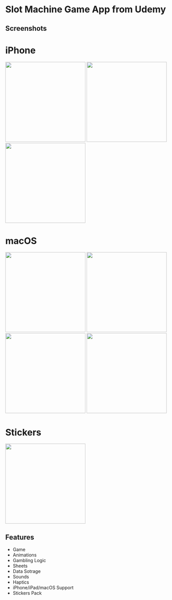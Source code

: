 # Slot Machine Game App from Udemy

## Screenshots

# iPhone
<img src="https://github.com/user-attachments/assets/6b1b73cf-ed21-4b91-99a4-2d69c40d42dc" width="250">
<img src="https://github.com/user-attachments/assets/4b4a1679-20b6-4651-8ee3-e6b9a3402e13" width="250">
<img src="https://github.com/user-attachments/assets/8b4e5077-f9a7-4fa0-92c8-2427f8e18a40" width="250">

# macOS
<img src="https://github.com/user-attachments/assets/6af632c7-01d0-455e-b580-bb95ce6bd351" width="250">
<img src="https://github.com/user-attachments/assets/75e5780d-f53b-46f7-8235-be5455e88f3c" width="250">
<img src="https://github.com/user-attachments/assets/bf7a58a2-5687-4943-82d8-c8205da2a1cc" width="250">
<img src="https://github.com/user-attachments/assets/04e40f9e-b565-400e-a740-9fa4343cc251" width="250">

# Stickers
<img src="https://github.com/user-attachments/assets/a3c64c3d-6b3a-43de-80d9-dd5b1657b762" width="250">

## Features
*  Game
*  Animations
*  Gambling Logic
*  Sheets
*  Data Sotrage
*  Sounds
*  Haptics
*  iPhone/iPad/macOS Support
*  Stickers Pack
